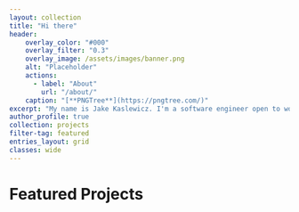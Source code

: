 ```yaml
---
layout: collection
title: "Hi there"
header:
    overlay_color: "#000"
    overlay_filter: "0.3"
    overlay_image: /assets/images/banner.png
    alt: "Placeholder"
    actions:
      - label: "About"
        url: "/about/"
    caption: "[**PNGTree**](https://pngtree.com/)"
excerpt: "My name is Jake Kaslewicz. I'm a software engineer open to work"
author_profile: true
collection: projects
filter-tag: featured
entries_layout: grid
classes: wide
---
```


# Featured Projects
